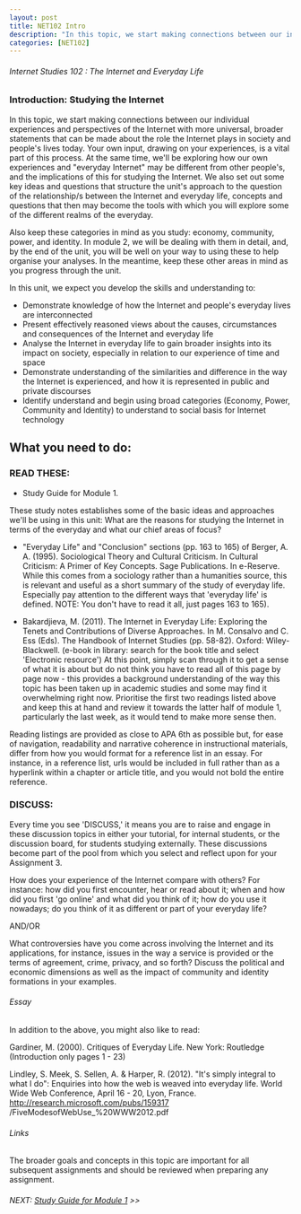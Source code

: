 ```yaml
---
layout: post
title: NET102 Intro
description: "In this topic, we start making connections between our individual experiences and perspectives of the Internet with more universal, broader statements that can be made about the role the Internet plays in society and people's lives today."
categories: [NET102]
---
```


###### Internet Studies 102 : The Internet and Everyday Life 
   

### Introduction: Studying the Internet

In this topic, we start making connections between our individual experiences and perspectives of the Internet with more universal, broader statements that can be made about the role the Internet plays in society and people's lives today. Your own input, drawing on your experiences, is a vital part of this process. At the same time, we'll be exploring how our own experiences and "everyday Internet" may be different from other people's, and the implications of this for studying the Internet. We also set out some key ideas and questions that structure the unit's approach to the question of the relationship/s between the Internet and everyday life, concepts and questions that then may become the tools with which you will explore some of the different realms of the everyday.

Also keep these categories in mind as you study: economy, community, power, and identity. In module 2, we will be dealing with them in detail, and, by the end of the unit, you will be well on your way to using these to help organise your analyses. In the meantime, keep these other areas in mind as you progress through the unit.

In this unit, we expect you develop the skills and understanding to:

- Demonstrate knowledge of how the Internet and people's everyday lives are interconnected
- Present effectively reasoned views about the causes, circumstances and consequences of the Internet and everyday life
- Analyse the Internet in everyday life to gain broader insights into its impact on society, especially in relation to our experience of time and space
- Demonstrate understanding of the similarities and difference in the way the Internet is experienced, and how it is represented in public and private discourses
- Identify understand and begin using broad categories (Economy, Power, Community and Identity) to understand to social basis for Internet technology

## What you need to do:

### READ THESE:

- Study Guide for Module 1. 

These study notes establishes some of the basic ideas and approaches we'll be using in this unit: What are the reasons for studying the Internet in terms of the everyday and what our chief areas of focus?

- "Everyday Life" and "Conclusion" sections (pp. 163 to 165) of Berger, A. A. (1995). Sociological Theory and Cultural Criticism. In Cultural Criticism: A Primer of Key Concepts. Sage Publications. In e-Reserve.
 While this comes from a sociology rather than a humanities source, this is relevant and useful as a short summary of the study of everyday life. Especially pay attention to the different ways that 'everyday life' is defined. NOTE: You don't have to read it all, just pages 163 to 165).

- Bakardjieva, M. (2011). The Internet in Everyday Life: Exploring the Tenets and Contributions of Diverse Approaches. In M. Consalvo and C. Ess (Eds). The Handbook of Internet Studies (pp. 58-82). Oxford: Wiley-Blackwell. (e-book in library: search for the book title and select 'Electronic resource')
 At this point, simply scan through it to get a sense of what it is about but do not think you have to read all of this page by page now - this provides a background understanding of the way this topic has been taken up in academic studies and some may find it overwhelming right now. Prioritise the first two readings listed above and keep this at hand and review it towards the latter half of module 1, particularly the last week, as it would tend to make more sense then.



Reading listings are provided as close to APA 6th as possible but, for ease of navigation, readability and narrative coherence in instructional materials, differ from how you would format for a reference list in an essay. For instance, in a reference list, urls would be included in full rather than as a hyperlink within a chapter or article title, and you would not bold the entire reference.

### DISCUSS:


Every time you see 'DISCUSS,' it means you are to raise and engage in these discussion topics in either your tutorial, for internal students, or the discussion board, for students studying externally. These discussions become part of the pool from which you select and reflect upon for your Assignment 3.


How does your experience of the Internet compare with others? For instance: how did you first encounter, hear or read about it; when and how did you first 'go online' and what did you think of it; how do you use it nowadays; do you think of it as different or part of your everyday life?

AND/OR

What controversies have you come across involving the Internet and its applications, for instance, issues in the way a service is provided or the terms of agreement, crime, privacy, and so forth? Discuss the political and economic dimensions as well as the impact of community and identity formations in your examples.

###### Essay

In addition to the above, you might also like to read:

Gardiner, M. (2000). Critiques of Everyday Life. New York: Routledge (Introduction only pages 1 - 23)

Lindley, S. Meek, S. Sellen, A. & Harper, R. (2012). "It's simply integral to what I do": Enquiries into how the web is weaved into everyday life. World Wide Web Conference, April 16 - 20, Lyon, France. http://research.microsoft.com/pubs/159317 /FiveModesofWebUse_%20WWW2012.pdf

 

###### Links

The broader goals and concepts in this topic are important for all subsequent assignments and should be reviewed when preparing any assignment.

###### NEXT: [Study Guide for Module 1](/uni/net102/m1-intro/) >>
